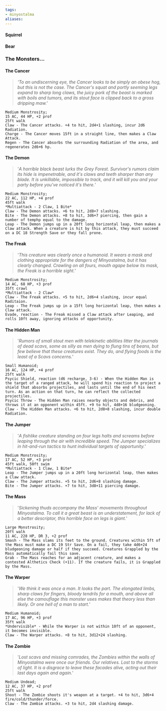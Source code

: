 ```yaml
---
tags:
- minyostalma
aliases:
---
```


#### Squirrel
#### Bear
### The Monsters...
#### The Cancer
> *'To an undiscerning eye, the Cancer looks to be simply an obese hog, but this is not the case. The Cancer's squat and portly seeming legs expand to sharp long claws, the juicy pork of the beast is marked with boils and tumors, and its stout face is clipped back to a gross dripping maw.'*

```
Medium Monstrosity;
15 AC, 44 HP, +2 prof
25ft walk
Claw - The Cancer attacks. +4 to hit, 2d4+1 slashing, incur 2d6 Radiation.
Charge - The Cancer moves 15ft in a straight line, then makes a Claw Attack.
Regen - The Cancer absorbs the surrounding Radiation of the area, and regenerates 2d6+6 hp.
```

#### The Demon
> '*A horrible black beast lurks the Grey Forest. Survivor's rumors claim its hide is impenetrable, and it's claws and teeth sharper than any blade. It is unkillable, impossible to track, and it will kill you and your party before you've noticed it's there.*'

```
Medium Monstrosity;
22 AC, 112 HP, +4 prof
45ft walk
*Multiattack - 2 Claw, 1 Bite*
Claw - The Demon attacks. +6 to hit, 2d8+7 slashing.
Bite - The Demon attacks. +8 to hit, 3d6+7 piercing, then gain a number of temphp equal to the damage.
Leap - The Demon jumps up in a 20ft long horizontal leap, then makes a Claw attack. When a creature is hit by this attack, they must succeed on a DC 18 Strength Save or they fall prone.
```

#### The Freak
> '*This creature was clearly once a humanoid. It wears a mask and clothing appropriate for the dangers of Minyostalma, but it has clearly changed. Crawling on all fours, mouth agape below its mask, the Freak is a horrible sight.*'

```
Medium Monstrosity;
14 AC, 68 HP, +3 prof
35ft crawl
*Multiattack - 2 Claw*
Claw - The Freak attacks. +5 to hit, 2d6+4 slashing, incur equal Raditaion.
Leap - The Freak jumps up in a 15ft long horizontal leap, then makes a Claw attack.
Evade, reaction - The Freak missed a Claw attack after Leaping, and rolls 10ft away, ignoring attacks of opportunity.
```

#### The Hidden Man
> '*Rumors of small stout men with telekinetic abilities litter the journals of dead scavs, some as silly as men dying to flung tins of beans, but few believe that these creatures exist. They do, and flying foods is the least of a Scavs concerns.*'

```
Small Humanoid;
16 AC, 124 HP, +4 prof
25ft walk
Psycic Shield, reaction (d6 recharge, 3-6) - When the Hidden Man is the target of a ranged attack, he will spend his reaction to project a shield that absorbs projectiles, and lasts until the end of his next turn. As an action on that turn, he can reflect the collected projectiles.
Psycic Throw - The Hidden Man raises nearby objects and debris, and throws it at an opponent within 45ft. +9 to hit, 4d8+16 bludgeoning.
Claw - The Hidden Man attacks. +6 to hit, 2d8+8 slashing, incur double Radiation.
```

#### The Jumper
> '*A fishlike creature standing on four legs halts and screams before leaping through the air with incredible speed. The Jumper specializes in hit-and-run tactics to hunt individual targets of opportunity.*'

```
Medium Monstrosity;
17 AC, 52 HP, +3 prof
45ft walk, 50ft swim
*Multiattack - 1 Claw, 1 Bite*
Leap - The Jumper jumps up in a 20ft long horizontal leap, then makes a Claw attack.
Claw - The Jumper attacks. +5 to hit, 2d6+8 slashing damage.
Bite - The Jumper attacks. +7 to hit, 3d8+11 piercing damage.
```

#### The Mass
> '*Sickening thuds accompany the Mass' movements throughout Minyostalma. To call it a great beast is an understatement, for lack of a better descriptor, this horrible face on legs is giant.*'

```
Large Monstrosity;
20ft walk
11 AC, 228 HP, DR 3, +2 prof
Smash - The Mass slams its feet to the ground. Creatures within 5ft of the Mass must make a DC 19 Str Save. On a fail, they take 4d6+24 bludgeoning damage or half if they succeed. Creatures Grappled by the Mass automatically fail this save.
Grab - The Mass reaches for an adjacent creature, and makes a contested Althetics Check (+11). If the creature fails, it is Grappled by the Mass.
```

#### The Warper
> '*We think it was once a man. It looks the part. The elongated limbs, sharp claws for fingers, bloody tendrils for a mouth, and above all else the camouflage this monster uses makes that theory less than likely. Or one hell of a man to start.*'

```
Medium Humanoid;
17 AC, 96 HP, +3 prof
35ft walk
*Undervisible* - While the Warper is not within 10ft of an opponent, it becomes invisible. 
Claw - The Warper attacks. +8 to hit, 3d12+24 slashing.
```

#### The Zombie
> '*Lost scavs and missing comrades, the Zombies within the walls of Minyostalma were once our friends. Our relatives. Lost to the storms of light. It is a disgrace to leave these facades alive, acting out their last days again and again.*'

```
Medium Undead;
12 AC, 37 HP, +2 prof
25ft walk
Shoot - The Zombie shoots it's weapon at a target. +4 to hit, 3d6+4 fire/cold/thunder/force.
Claw - The Zombie attacks. +3 to hit, 2d4 slashing damage.
```